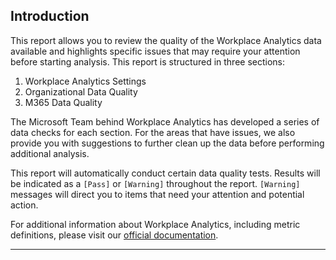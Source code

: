 ## Introduction

This report allows you to review the quality of the Workplace Analytics data available and highlights specific issues that may require your attention before starting analysis. This report is structured in three sections:  

1. Workplace Analytics Settings
2. Organizational Data Quality
3. M365 Data Quality  

The Microsoft Team behind Workplace Analytics has developed a series of data checks for each section. For the areas that have issues, we also provide you with suggestions to further clean up the data before performing additional analysis.   

This report will automatically conduct certain data quality tests. Results will be indicated as a `[Pass]` or `[Warning]` throughout the report. `[Warning]` messages will direct you to items that need your attention and potential action.     

For additional information about Workplace Analytics, including metric definitions, please visit our [official documentation](https://docs.microsoft.com/en-us/workplace-analytics/use/metric-definitions).  

---
